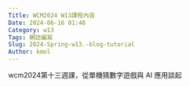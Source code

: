 ```yaml
---
Title: WCM2024 W13課程內容 
Date: 2024-06-16 01:48
Category: w13
Tags: 網誌編寫
Slug: 2024-Spring-w13.-blog-tutorial
Author: kmol
---
```


wcm2024第十三週課，從單機猜數字遊戲與 AI 應用談起

<!-- PELICAN_END_SUMMARY -->

